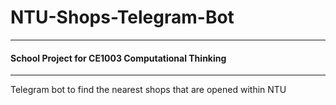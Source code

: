 # NTU-Shops-Telegram-Bot
---
#### School Project for CE1003 Computational Thinking
---
Telegram bot to find the nearest shops that are opened within NTU
